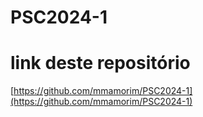 # PSC2024-1

# link deste repositório
[https://github.com/mmamorim/PSC2024-1](https://github.com/mmamorim/PSC2024-1)